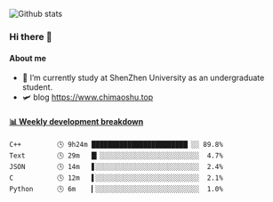 ![Github stats](https://github-readme-stats.vercel.app/api?username=chimaoshu&show_icons=true&theme=cobalt)

### Hi there 👋

#### About me

- 🏫 I’m currently study at ShenZhen University as an undergraduate student.
- 🛩️ blog  https://www.chimaoshu.top

<!-- waka-box start -->
#### <a href="https://gist.github.com/e235103f6d3ace58395a9ff863c34467" target="_blank">📊 Weekly development breakdown</a>
```text
C++         🕓 9h24m ████████████████████████▏░░ 89.8%
Text        🕓 29m   █▎░░░░░░░░░░░░░░░░░░░░░░░░░  4.7%
JSON        🕓 14m   ▋░░░░░░░░░░░░░░░░░░░░░░░░░░  2.4%
C           🕓 12m   ▌░░░░░░░░░░░░░░░░░░░░░░░░░░  2.1%
Python      🕓 6m    ▎░░░░░░░░░░░░░░░░░░░░░░░░░░  1.0%
```
<!-- Powered by https://github.com/YouEclipse/waka-box-go . -->
<!-- waka-box end -->
